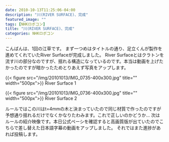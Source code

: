 ```yaml
---
date: 2010-10-13T11:25:06-04:00
description: "川(RIVER SURFACE)、完成"
featured_image: ""
tags: [NHKロボコン]
title: "川(RIVER SURFACE)、完成"
categories: NHKロボコン
---
```


こんばんは、1回の江草です。
まず一つめはタイトルの通り、足立くんが製作を進めてくれていたRiver Surfaceが完成しました。
River Surfaceとはクラトンを流す川の部分なのですが、揺れる構造になっているのです。本当は動画を上げたかったのですが暗かったためとりあえず写真をアップします。

{{< figure src="/img/20101013/IMG_0735-400x300.jpg" title="" width="500px">}}
River Surface 1

{{< figure src="/img/20101013/IMG_0736-400x300.jpg" title="" width="500px">}}
River Surface 2

ルールではこの川はt=4mmの木と決まっていたので同じ材質で作ったのですが予想通り揺れるだけでなくかなりたわみます。これで正しいのかどうか…
次はルールの紹介映像です。本日公式ペーシを確認すると高画質版が出ていたのでこちらで差し替えた日本語字幕の動画をアップしました。
それではまた進捗があれば投稿します。
